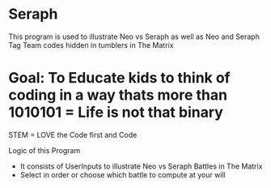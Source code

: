 # Seraph
This program is used to illustrate Neo vs Seraph as well as Neo and Seraph Tag Team codes hidden in tumblers in The Matrix 

# Goal: To Educate kids to think of coding in a way thats more than 1010101 = Life is not that binary
STEM = LOVE the Code first and Code 

Logic of this Program 
- It consists of UserInputs to illustrate Neo vs Seraph Battles in The Matrix
- Select in order or choose which battle to compute at your will

